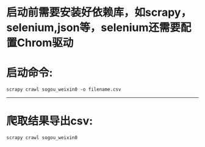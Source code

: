 ﻿# 启动前需要安装好依赖库，如scrapy，selenium,json等，selenium还需要配置Chrom驱动
# 启动命令:
```
scrapy crawl sogou_weixin0 -o filename.csv
```
----
# 爬取结果导出csv:
```
scrapy crawl sogou_weixin0
```